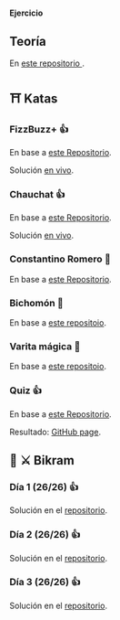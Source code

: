 #### Ejercicio 

## Teoría 
En [este repositorio ](https://github.com/TheBridge-FullStackDeveloper/fundamentos-de-programacion-v2).


## ⛩ Katas

### FizzBuzz+ 👍
En base a [este Repositorio](https://github.com/TheBridge-FullStackDeveloper/fundamentos-de-programacion-kata-fizzbuzz).

Solución [en vivo](https://replit.com/@PalaGato76219/TBW3-JSBizzfuzz#index.js).

### Chauchat 👍
En base a [este Repositorio](https://github.com/TheBridge-FullStackDeveloper/fundamentos-de-programacion-kata-chauchat).

Solución [en vivo](https://replit.com/@PalaGato76219/TBW3-JSChauchat#index.js).

### Constantino Romero 🚩
En base a [este Repositorio](https://github.com/TheBridge-FullStackDeveloper/fundamentos-de-programacion-kata-constantino-romero).

### Bichomón 🚩
En base a [este repositoio](https://github.com/TheBridge-FullStackDeveloper/fundamentos-de-programacion-kata-bichomon).

### Varita mágica 🚩
En base a [este repositoio](/https://github.com/TheBridge-FullStackDeveloper/fundamentos-de-programacion-pp-varita-magica).

### Quiz 👍

En base a [este Repositorio](https://github.com/TheBridge-FullStackDeveloper/proyectos-quiz).

Resultado: [GitHub page](https://tommytraddles.github.io/TB_W3-JS_4-Quiz/).



## 🏰 ⚔️ Bikram

### Día 1 (26/26) 👍

Solución en el [repositorio](https://github.com/TommyTraddles/TB_W3-JS_Bikram-1).


### Día 2 (26/26) 👍

Solución en el [repositorio](https://github.com/TommyTraddles/TB_W3-JS_Bikram-2).


### Día 3 (26/26) 👍

Solución en el [repositorio](https://github.com/TommyTraddles/TB_W3-JS_Bikram-3).


